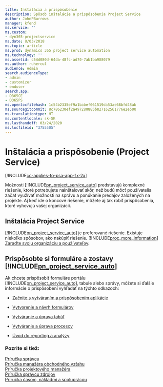 ```yaml
---
title: Inštalácia a prispôsobenie
description: Spôsob inštalácie a prispôsobenia Project Service
author: JohnPBurrows
manager: kfend
ms.service: ''
ms.custom:
- dyn365-projectservice
ms.date: 8/03/2018
ms.topic: article
ms.prod: dynamics 365 project service automation
ms.technology: ''
ms.assetid: c54d080d-64da-48fc-ad70-7ab1ba988079
ms.author: ruhercul
audience: Admin
search.audienceType:
- admin
- customizer
- enduser
search.app:
- D365CE
- D365PS
ms.openlocfilehash: 1c54b2335ef9a1babef061519da53ae68bfd48ab
ms.sourcegitcommit: 8c786230ef2a497280885b827162561776e2eb00
ms.translationtype: HT
ms.contentlocale: sk-SK
ms.lasthandoff: 03/24/2020
ms.locfileid: "3755505"
---
```

# <a name="install-and-customize-project-service"></a>Inštalácia a prispôsobenie (Project Service)

[!INCLUDE[cc-applies-to-psa-app-1x-2x](../includes/cc-applies-to-psa-app-1x-2x.md)]

Možnosti [!INCLUDE[pn_project_service_auto](../includes/pn-project-service-auto.md)] predstavujú komplexné riešenie, ktoré potrebujete nainštalovať skôr, než budú môcť používatelia začať využívať možnosti na správu a ponúkanie predajov založených na projekte. Aj keď ide o koncové riešenie, môžete aj tak robiť prispôsobenia, ktoré vyhovujú vašej organizácii.  
<!-- TODO: I expect to find the information on how to get and install this here. Please find that and add it here. Same for Project Service.--> 
  
## <a name="install-project-service"></a>Inštalácia Project Service  
 [!INCLUDE[pn_project_service_auto](../includes/pn-project-service-auto.md)] je preferované riešenie. Existuje niekoľko spôsobov, ako nakúpiť riešenie. [!INCLUDE[proc_more_information](../includes/proc-more-information.md)] [Zaraďte svoju organizáciu a používateľov](../admin/onboard-your-organization-and-users-to-dynamics-365-online.md).  
  
## <a name="customize-pn_project_service_auto-forms-and-reports"></a>Prispôsobte si formuláre a zostavy [!INCLUDE[pn_project_service_auto](../includes/pn-project-service-auto.md)]  
 Ak chcete prispôsobiť formuláre portálu [!INCLUDE[pn_project_service_auto](../includes/pn-project-service-auto.md)], tabule alebo správy, môžete si ďalšie informácie o prispôsobení vyhľadať na týchto odkazoch:  
  
- [Začnite s vytváraním a prispôsobením aplikácie](../customize/getting-started-customization.md)  
  
- [Vytvorenie a návrh formulárov](../customize/create-design-forms.md)  
  
- [Vytváranie a úprava tabúľ](../customize/create-edit-dashboards.md)  
  
- [Vytváranie a úprava procesov](../customize/guide-staff-through-common-tasks-processes.md)  
  
- [Úvod do reporting a analýzy](../analytics/reporting-analytics-with-dynamics-365.md)  
  
### <a name="see-also"></a>Pozrite si tiež:  
 [Príručka správcu](../project-service/admin-guide.md)   
 [Príručka manažéra obchodného vzťahu](../project-service/account-manager-guide.md)   
 [Príručka projektového manažéra](../project-service/project-manager-guide.md)   
 [Príručka správcu zdrojov](../project-service/resource-manager-guide.md)   
 [Príručka časom, nákladmi a spoluprácou](../project-service/time-expense-collaboration-guide.md)
